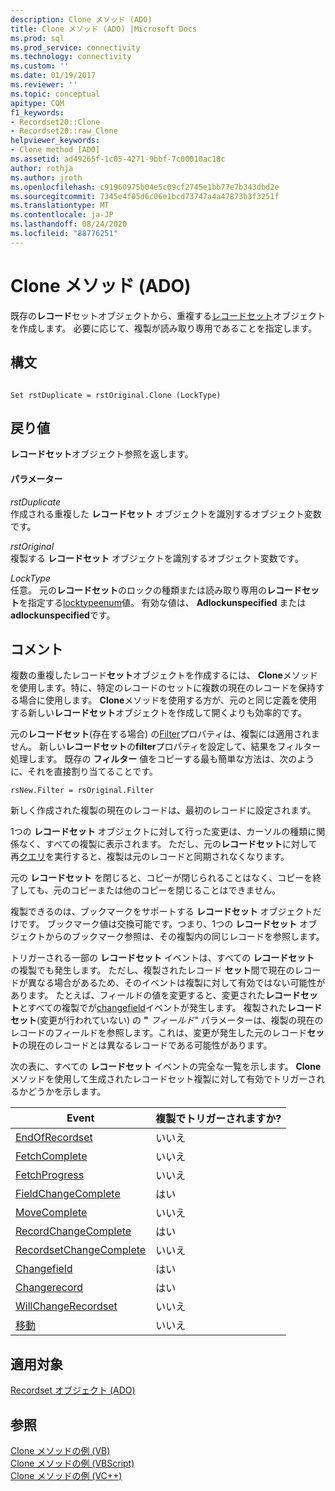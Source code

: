```yaml
---
description: Clone メソッド (ADO)
title: Clone メソッド (ADO) |Microsoft Docs
ms.prod: sql
ms.prod_service: connectivity
ms.technology: connectivity
ms.custom: ''
ms.date: 01/19/2017
ms.reviewer: ''
ms.topic: conceptual
apitype: COM
f1_keywords:
- Recordset20::Clone
- Recordset20::raw_Clone
helpviewer_keywords:
- Clone method [ADO]
ms.assetid: ad49265f-1c05-4271-9bbf-7c00010ac18c
author: rothja
ms.author: jroth
ms.openlocfilehash: c91960975b04e5c09cf2745e1bb77e7b343dbd2e
ms.sourcegitcommit: 7345e4f05d6c06e1bcd73747a4a47873b3f3251f
ms.translationtype: MT
ms.contentlocale: ja-JP
ms.lasthandoff: 08/24/2020
ms.locfileid: "88776251"
---
```

# <a name="clone-method-ado"></a>Clone メソッド (ADO)
既存の**レコード**セットオブジェクトから、重複する[レコードセット](./recordset-object-ado.md)オブジェクトを作成します。 必要に応じて、複製が読み取り専用であることを指定します。  
  
## <a name="syntax"></a>構文  
  
```  
  
Set rstDuplicate = rstOriginal.Clone (LockType)  
```  
  
## <a name="return-value"></a>戻り値  
 **レコードセット**オブジェクト参照を返します。  
  
#### <a name="parameters"></a>パラメーター  
 *rstDuplicate*  
 作成される重複した **レコードセット** オブジェクトを識別するオブジェクト変数です。  
  
 *rstOriginal*  
 複製する **レコードセット** オブジェクトを識別するオブジェクト変数です。  
  
 *LockType*  
 任意。 元の**レコードセット**のロックの種類または読み取り専用の**レコードセット**を指定する[locktypeenum](./locktypeenum.md)値。 有効な値は、 **Adlockunspecified** または **adlockunspecified**です。  
  
## <a name="remarks"></a>コメント  
 複数の重複したレコード**セット**オブジェクトを作成するには、 **Clone**メソッドを使用します。特に、特定のレコードのセットに複数の現在のレコードを保持する場合に使用します。 **Clone**メソッドを使用する方が、元のと同じ定義を使用する新しい**レコードセット**オブジェクトを作成して開くよりも効率的です。  
  
 元の**レコードセット**(存在する場合) の[Filter](./filter-property.md)プロパティは、複製には適用されません。 新しい**レコードセット**の**filter**プロパティを設定して、結果をフィルター処理します。 既存の **フィルター** 値をコピーする最も簡単な方法は、次のように、それを直接割り当てることです。  
  
```  
rsNew.Filter = rsOriginal.Filter  
```  
  
 新しく作成された複製の現在のレコードは、最初のレコードに設定されます。  
  
 1つの **レコードセット** オブジェクトに対して行った変更は、カーソルの種類に関係なく、すべての複製に表示されます。 ただし、元の**レコードセット**に対して再[クエリ](./requery-method.md)を実行すると、複製は元のレコードと同期されなくなります。  
  
 元の **レコードセット** を閉じると、コピーが閉じられることはなく、コピーを終了しても、元のコピーまたは他のコピーを閉じることはできません。  
  
 複製できるのは、ブックマークをサポートする **レコードセット** オブジェクトだけです。 ブックマーク値は交換可能です。つまり、1つの **レコードセット** オブジェクトからのブックマーク参照は、その複製内の同じレコードを参照します。  
  
 トリガーされる一部の **レコードセット** イベントは、すべての **レコードセット** の複製でも発生します。 ただし、複製されたレコード **セット**間で現在のレコードが異なる場合があるため、そのイベントは複製に対して有効ではない可能性があります。 たとえば、フィールドの値を変更すると、変更された**レコードセット**とすべての複製でが[changefield](./willchangefield-and-fieldchangecomplete-events-ado.md)イベントが発生します。 複製された**レコードセット**(変更が行われていない) の **"** *フィールド*" パラメーターは、複製の現在のレコードのフィールドを参照します。これは、変更が発生した元のレコード**セット**の現在のレコードとは異なるレコードである可能性があります。  
  
 次の表に、すべての **レコードセット** イベントの完全な一覧を示します。 **Clone**メソッドを使用して生成されたレコードセット複製に対して有効でトリガーされるかどうかを示します。  
  
|Event|複製でトリガーされますか?|  
|-----------|--------------------------|  
|[EndOfRecordset](./endofrecordset-event-ado.md)|いいえ|  
|[FetchComplete](./fetchcomplete-event-ado.md)|いいえ|  
|[FetchProgress](./fetchprogress-event-ado.md)|いいえ|  
|[FieldChangeComplete](./willchangefield-and-fieldchangecomplete-events-ado.md)|はい|  
|[MoveComplete](./willmove-and-movecomplete-events-ado.md)|いいえ|  
|[RecordChangeComplete](./willchangerecord-and-recordchangecomplete-events-ado.md)|はい|  
|[RecordsetChangeComplete](./willchangerecordset-and-recordsetchangecomplete-events-ado.md)|いいえ|  
|[Changefield](./willchangefield-and-fieldchangecomplete-events-ado.md)|はい|  
|[Changerecord](./willchangerecord-and-recordchangecomplete-events-ado.md)|はい|  
|[WillChangeRecordset](./willchangerecordset-and-recordsetchangecomplete-events-ado.md)|いいえ|  
|[移動](./willmove-and-movecomplete-events-ado.md)|いいえ|  
  
## <a name="applies-to"></a>適用対象  
 [Recordset オブジェクト (ADO)](./recordset-object-ado.md)  
  
## <a name="see-also"></a>参照  
 [Clone メソッドの例 (VB)](./clone-method-example-vb.md)   
 [Clone メソッドの例 (VBScript)](./clone-method-example-vbscript.md)   
 [Clone メソッドの例 (VC++)](./clone-method-example-vc.md)